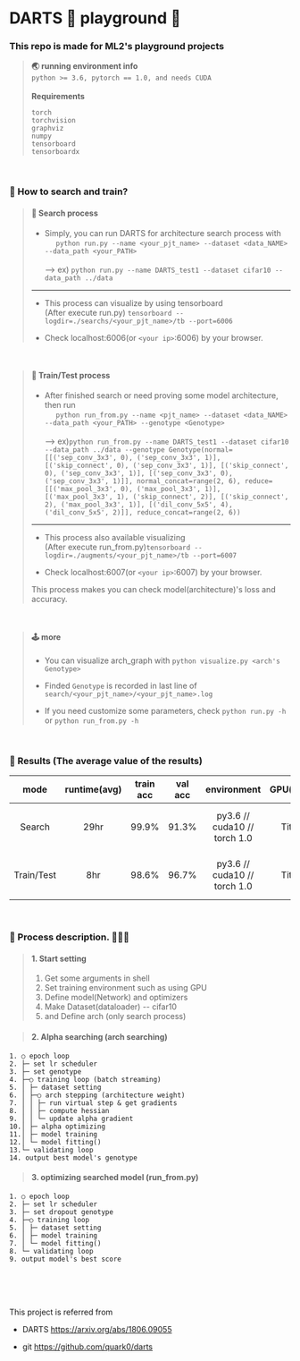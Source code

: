 # DARTS 🎯 playground 🧗‍

### This repo is made for ML2's playground projects
> **🌏 running environment info** <br>
> `python >= 3.6, pytorch == 1.0, and needs CUDA`
> <br><br>
> **Requirements** <br>
>
> `torch`<br>
> `torchvision`<br>
> `graphviz`<br>
> `numpy`<br>
> `tensorboard`<br>
> `tensorboardx`<br>


<br>

### 🚀 How to search and train?
> #### 🎲 Search process
> - Simply, you can run DARTS for architecture search process with <br> &nbsp;&nbsp;&nbsp;&nbsp; `python run.py --name <your_pjt_name> --dataset <data_NAME> --data_path <your_PATH>` <br><br>
> --> ex) `python run.py --name DARTS_test1 --dataset cifar10 --data_path ../data`
>
>
> ---
>
> - This process can visualize by using tensorboard <br>
> (After execute run.py) `tensorboard --logdir=./searchs/<your_pjt_name>/tb --port=6006` <br>
>
> - Check localhost:6006(or `<your ip>`:6006) by your browser.
>


<br>

> #### 🎲 Train/Test process 
> - After finished search or need proving some model architecture, then run <br> &nbsp;&nbsp;&nbsp;&nbsp; `python run_from.py --name <pjt_name> --dataset <data_NAME> --data_path <your_PATH> --genotype <Genotype>` <br><br>
> --> ex)`python run_from.py --name DARTS_test1 --dataset cifar10 --data_path ../data --genotype Genotype(normal=[[('sep_conv_3x3', 0), ('sep_conv_3x3', 1)], [('skip_connect', 0), ('sep_conv_3x3', 1)], [('skip_connect', 0), ('sep_conv_3x3', 1)], [('sep_conv_3x3', 0), ('sep_conv_3x3', 1)]], normal_concat=range(2, 6), reduce=[[('max_pool_3x3', 0), ('max_pool_3x3', 1)], [('max_pool_3x3', 1), ('skip_connect', 2)], [('skip_connect', 2), ('max_pool_3x3', 1)], [('dil_conv_5x5', 4), ('dil_conv_5x5', 2)]], reduce_concat=range(2, 6))`
>
>
> ---
>
> - This process also available visualizing <br>
> (After execute run_from.py)`tensorboard --logdir=./augments/<your_pjt_name>/tb --port=6007`<br>
>
> - Check localhost:6007(or `<your ip>`:6007) by your browser.
>
> This process makes you can check model(architecture)'s loss and accuracy.

<br>

> #### 🕹 more
> - You can visualize arch_graph with `python visualize.py <arch's Genotype>` 
>
> - Finded `Genotype` is recorded in last line of `search/<your_pjt_name>/<your_pjt_name>.log`
>
> - If you need customize some parameters, check `python run.py -h` or `python run_from.py -h`
>

<br>

### 🏁 Results (The average value of the results)

|mode|runtime(avg)|train acc|val acc|environment|GPU(single)|params|
|:---:|:---:|:---:|:---:|:---:|:---:|:---:|
| Search       | 29hr | 99.9% | 91.3% | py3.6 // cuda10 // torch 1.0 | Titan V | epoch=100, dataset=cifar10, workers=12, batch_size=64 |
| Train/Test   | 8hr  | 98.6% | 96.7% | py3.6 // cuda10 // torch 1.0 | Titan V | epoch=300, dataset=cifar10, workers=16, batch_size=96 |

<br>

### 🔗 Process description. 🥚🐣🐥

> #### 1. Start setting
> 1. Get some arguments in shell
> 2. Set training environment such as using GPU
> 3. Define model(Network) and optimizers
> 4. Make Dataset(dataloader) -- cifar10
> 5. and Define arch (only search process)


> #### 2. Alpha searching (arch searching)
```
1. ○ epoch loop
2. ├─ set lr scheduler 
3. ├─ set genotype
4. ├─○ training loop (batch streaming)
5. │ ├─ dataset setting
6. │ ├─○ arch stepping (architecture weight)
7. │ │ ├─ run virtual step & get gradients
8. │ │ ├─ compute hessian
9. │ │ └─ update alpha gradient
10.│ ├─ alpha optimizing
11.│ ├─ model training
12.│ └─ model fitting()
13.└─ validating loop
14. output best model's genotype
```


> #### 3. optimizing searched model (run_from.py)
```
1. ○ epoch loop
2. ├─ set lr scheduler 
3. ├─ set dropout genotype
4. ├─○ training loop
5. │ ├─ dataset setting
6. │ ├─ model training
7. │ └─ model fitting()
8. └─ validating loop
9. output model's best score
```

<br>
<br>
<br>

This project is referred from

- DARTS https://arxiv.org/abs/1806.09055

- git https://github.com/quark0/darts
